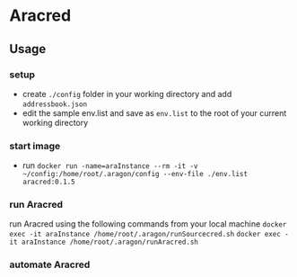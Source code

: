# Aracred

## Usage

### setup
- create `./config` folder in your working directory and add `addressbook.json`
- edit the sample env.list and save as `env.list` to the root of your current working directory

### start image 
- run `docker run -name=araInstance --rm -it -v ~/config:/home/root/.aragon/config --env-file ./env.list aracred:0.1.5`

### run Aracred
run Aracred using the following commands from your local machine
`docker exec -it araInstance /home/root/.aragon/runSourcecred.sh`
`docker exec -it araInstance /home/root/.aragon/runAracred.sh`

### automate Aracred


